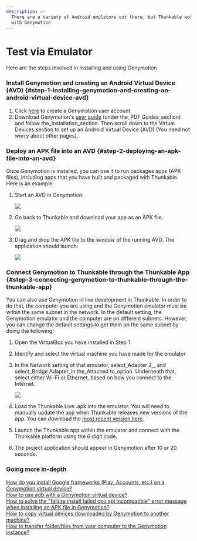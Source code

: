 ```yaml
---
description: >-
  There are a variety of Android emulators out there, but Thunkable works best
  with Genymotion
---
```


# Test via Emulator



Here are the steps involved in installing and using Genymotion

### Install Genymotion and creating an Android Virtual Device \(AVD\) {#step-1-installing-genymotion-and-creating-an-android-virtual-device-avd}

1. Click [here](https://www.genymotion.com/account/create/) to create a Genymotion user account.
2. Download Genymotion's [user guide](https://docs.genymotion.com/Content/Home.htm) \(under the\_PDF Guides\_section\) and follow the\_Installation\_section. Then scroll down to the Virtual Devices section to set up an Android Virtual Device \(AVD\) \(You need not worry about other pages\).

### Deploy an APK file into an AVD {#step-2-deploying-an-apk-file-into-an-avd}

Once Genymotion is installed, you can use it to run packages apps \(APK files\), including apps that you have built and packaged with Thunkable. Here is an example:

1. Start an AVD in Genymotion:

   ![](https://thunkable.com/explore/img/emulator/start-avd.png)

2. Go back to Thunkable and download your app as an APK file.

   ![](https://thunkable.com/explore/img/emulator/download-thunkable-apk.png)

3. Drag and drop the APK file to the window of the running AVD. The application should launch:

   ![](https://thunkable.com/explore/img/emulator/genymotion-with-apk.png)

### Connect Genymotion to Thunkable through the Thunkable App {#step-3-connecting-genymotion-to-thunkable-through-the-thunkable-app}

You can also use Genymotion in live development in Thunkable. In order to do that, the computer you are using and the Genymotion emulator must be within the same subnet in the network. In the default setting, the Genymotion emulator and the computer are on different subnets. However, you can change the default settings to get them on the same subnet by doing the following:

1. Open the VirtualBox you have installed in Step 1
2. Identify and select the virtual machine you have made for the emulator
3. In the Network setting of that emulator, select_Adapter 2_, and select\_Bridge Adapter\_in the\_Attached to\_option. Underneath that, select either Wi-Fi or Ethernet, based on how you connect to the Internet.

   ![](https://thunkable.com/explore/img/emulator/genymotion-settings.png)

4. Load the Thunkable Live .apk into the emulator. You will need to manually update the app when Thunkable releases new versions of the app. You can download the [most recent version here](http://thunkable.com/live/Thunkable.apk).
5. Launch the Thunkable app within the emulator and connect with the Thunkable platform using the 6 digit code.
6. The project application should appear in Genymotion after 10 or 20 seconds.

### Going more in-depth

[How do you install Google frameworks \(Play, Accounts, etc.\) on a Genymotion virtual device?](http://stackoverflow.com/a/20013322/395857)  
[How to use adb with a Genymotion virtual device?](http://stackoverflow.com/a/17530410/395857)  
[How to solve the "failure install failed cpu api incompatible" error message when installing an APK file in Genymotion?](http://stackoverflow.com/a/24076795/395857)   
[How to copy virtual devices downloaded by Genymotion to another machine?](http://stackoverflow.com/q/17538686/395857)   
[How to transfer folder/files from your computer to the Genymotion instance?](http://stackoverflow.com/a/22803803/395857)

